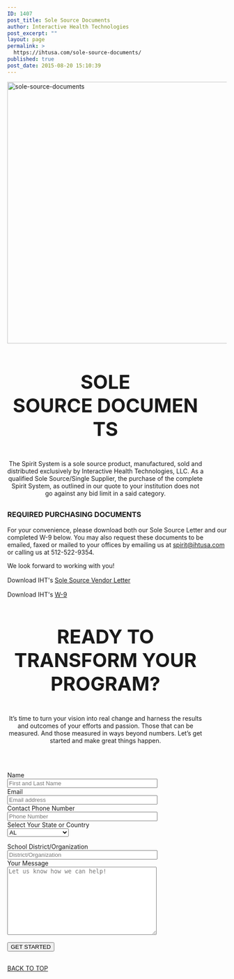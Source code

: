 ```yaml
---
ID: 1407
post_title: Sole Source Documents
author: Interactive Health Technologies
post_excerpt: ""
layout: page
permalink: >
  https://ihtusa.com/sole-source-documents/
published: true
post_date: 2015-08-20 15:10:39
---
```

<div id="pl-1407"  class="panel-layout" ><div id="pg-1407-0"  class="panel-grid panel-no-style" ><div id="pgc-1407-0-0"  class="panel-grid-cell"  data-weight="1" ><div id="panel-1407-0-0-0" class="so-panel widget widget_black-studio-tinymce widget_black_studio_tinymce panel-first-child panel-last-child" data-index="0" data-style="{&quot;background_display&quot;:&quot;tile&quot;,&quot;featured_widgets&quot;:&quot;&quot;,&quot;bigger_title&quot;:&quot;&quot;}" ><div class="textwidget"><p><img class="aligncenter size-full wp-image-1411" src="https://ihtusa.com/wp-content/uploads/2015/08/sole-source-documents.jpg" alt="sole-source-documents" width="1920" height="600" /></p></div></div></div></div><div id="pg-1407-1"  class="panel-grid panel-no-style"  data-style="{&quot;background_display&quot;:&quot;tile&quot;}" ><div id="pgc-1407-1-0"  class="panel-grid-cell panel-grid-cell-empty"  data-weight="0.049751243782" ></div><div id="pgc-1407-1-1"  class="panel-grid-cell panel-grid-cell-mobile-last"  data-weight="0.900497512436" ><div id="panel-1407-1-1-0" class="so-panel widget widget_black-studio-tinymce widget_black_studio_tinymce panel-first-child panel-last-child" data-index="1" data-style="{&quot;background_display&quot;:&quot;tile&quot;,&quot;featured_widgets&quot;:&quot;&quot;,&quot;bigger_title&quot;:true}" ><div class="widget-title--big panel-widget-style panel-widget-style-for-1407-1-1-0" ><div class="textwidget"><h3 style="font-size: 44px; text-align: center;">SOLE SOURCE DOCUMENTS</h3><p style="text-align: center;">The Spirit System is a sole source product, manufactured, sold and distributed exclusively by Interactive Health Technologies, LLC. As a qualified Sole Source/Single Supplier, the purchase of the complete Spirit System, as outlined in our quote to your institution does not go against any bid limit in a said category.</p></div></div></div></div><div id="pgc-1407-1-2"  class="panel-grid-cell panel-grid-cell-empty"  data-weight="0.049751243782" ></div></div><div id="pg-1407-2"  class="panel-grid panel-no-style"  data-style="{&quot;background_display&quot;:&quot;tile&quot;}" ><div id="pgc-1407-2-0"  class="panel-grid-cell"  data-weight="1" ><div id="panel-1407-2-0-0" class="so-panel widget widget_black-studio-tinymce widget_black_studio_tinymce panel-first-child panel-last-child" data-index="2" data-style="{&quot;background_image_attachment&quot;:false,&quot;background_display&quot;:&quot;tile&quot;,&quot;featured_widgets&quot;:&quot;&quot;,&quot;bigger_title&quot;:&quot;&quot;}" ><div class="textwidget"><h3>REQUIRED PURCHASING DOCUMENTS</h3><p>For your convenience, please download both our Sole Source Letter and our completed W-9 below. You may also request these documents to be emailed, faxed or mailed to your offices by emailing us at <a href="mailto:spirit@ihtusa.com">spirit@ihtusa.com</a> or calling us at 512-522-9354.</p><p>We look forward to working with you!</p><p><span style="line-height: 1.5;">Download IHT's </span><a style="line-height: 1.5;" href="https://db.tt/lGGJlZRhnA">Sole Source Vendor Letter</a></p><p>Download IHT's <a href="https://ihtusa.com/wp-content/uploads/2015/08/IHT-W9-2015.pdf">W-9</a></p></div></div></div></div><div id="pg-1407-3"  class="panel-grid panel-no-style"  data-style="{&quot;background_display&quot;:&quot;tile&quot;}" ><div id="pgc-1407-3-0"  class="panel-grid-cell panel-grid-cell-empty"  data-weight="0.049751243782" ></div><div id="pgc-1407-3-1"  class="panel-grid-cell panel-grid-cell-mobile-last"  data-weight="0.900497512436" ><div id="panel-1407-3-1-0" class="so-panel widget widget_black-studio-tinymce widget_black_studio_tinymce panel-first-child panel-last-child" data-index="3" data-style="{&quot;background_display&quot;:&quot;tile&quot;,&quot;featured_widgets&quot;:&quot;&quot;,&quot;bigger_title&quot;:true}" ><div class="widget-title--big panel-widget-style panel-widget-style-for-1407-3-1-0" ><div class="textwidget"><h3 style="text-align: center; font-size: 44px;">READY TO TRANSFORM YOUR PROGRAM?</h3><div class="lc"><p style="text-align: center;">It’s time to turn your vision into real change and harness the results and outcomes of your efforts and passion. Those that can be measured. And those measured in ways beyond numbers. Let’s get started and make great things happen.</p></div><div class="rc"> </div><div class="rc"> </div><p style="text-align: center;"><div role="form" class="wpcf7" id="wpcf7-f313-o1" lang="en-US" dir="ltr">
<div class="screen-reader-response"></div>
<form action="/wp-admin/post.php#wpcf7-f313-o1" method="post" class="wpcf7-form" novalidate="novalidate">
<div style="display: none;">
<input type="hidden" name="_wpcf7" value="313" />
<input type="hidden" name="_wpcf7_version" value="4.9" />
<input type="hidden" name="_wpcf7_locale" value="en_US" />
<input type="hidden" name="_wpcf7_unit_tag" value="wpcf7-f313-o1" />
<input type="hidden" name="_wpcf7_container_post" value="0" />
</div>
<div class="contact-form-small">
<div class="row">
<div class="col-xs-12  col-md-6">
Name<br />
      <span class="wpcf7-form-control-wrap your-name"><input type="text" name="your-name" value="" size="40" class="wpcf7-form-control wpcf7-text wpcf7-validates-as-required" aria-required="true" aria-invalid="false" placeholder="First and Last Name" /></span><br />
Email<br />
      <span class="wpcf7-form-control-wrap your-email"><input type="email" name="your-email" value="" size="40" class="wpcf7-form-control wpcf7-text wpcf7-email wpcf7-validates-as-required wpcf7-validates-as-email" aria-required="true" aria-invalid="false" placeholder="Email address" /></span><br />
Contact Phone Number<br />
<span class="wpcf7-form-control-wrap your-tel"><input type="tel" name="your-tel" value="" size="40" class="wpcf7-form-control wpcf7-text wpcf7-tel wpcf7-validates-as-required wpcf7-validates-as-tel" aria-required="true" aria-invalid="false" placeholder="Phone Number" /></span><br />
Select Your State or Country<br />
<span class="wpcf7-form-control-wrap state"><select name="state" class="wpcf7-form-control wpcf7-select wpcf7-validates-as-required" aria-required="true" aria-invalid="false"><option value="AL">AL</option><option value="AK">AK</option><option value="AZ">AZ</option><option value="AR">AR</option><option value="CA">CA</option><option value="CO">CO</option><option value="CT">CT</option><option value="DE">DE</option><option value="FL">FL</option><option value="GA">GA</option><option value="HI">HI</option><option value="ID">ID</option><option value="IL">IL</option><option value="IN">IN</option><option value="IA">IA</option><option value="KS">KS</option><option value="KY">KY</option><option value="LA">LA</option><option value="ME">ME</option><option value="MD">MD</option><option value="MA">MA</option><option value="MI">MI</option><option value="MN">MN</option><option value="MS">MS</option><option value="MO">MO</option><option value="MT">MT</option><option value="NE">NE</option><option value="NV">NV</option><option value="NH">NH</option><option value="NJ">NJ</option><option value="NM">NM</option><option value="NY">NY</option><option value="NC">NC</option><option value="ND">ND</option><option value="OH">OH</option><option value="OK">OK</option><option value="OR">OR</option><option value="PA">PA</option><option value="RI">RI</option><option value="SC">SC</option><option value="SD">SD</option><option value="TN">TN</option><option value="TX">TX</option><option value="UT">UT</option><option value="VT">VT</option><option value="VA">VA</option><option value="WA">WA</option><option value="Washington D.C.">Washington D.C.</option><option value="WV">WV</option><option value="WI">WI</option><option value="WY">WY</option><option value="CANADA">CANADA</option><option value="BERMUDA">BERMUDA</option><option value="AUSTRALIA">AUSTRALIA</option><option value="UNITED KINGDOM">UNITED KINGDOM</option><option value="SOUTH AFRICA">SOUTH AFRICA</option><option value="International - Other">International - Other</option></select></span></p></div>
<div class="col-xs-12  col-md-6">
School District/Organization<br />
        <span class="wpcf7-form-control-wrap your-subject"><input type="text" name="your-subject" value="" size="40" class="wpcf7-form-control wpcf7-text wpcf7-validates-as-required" aria-required="true" aria-invalid="false" placeholder="District/Organization" /></span><br />
Your Message<br />
        <span class="wpcf7-form-control-wrap your-message"><textarea name="your-message" cols="40" rows="10" class="wpcf7-form-control wpcf7-textarea wpcf7-validates-as-required" aria-required="true" aria-invalid="false" placeholder="Let us know how we can help!"></textarea></span>
    </div>
<div class="col-xs-12  col-md-12">
<input type='hidden' id="zc_gad" name="zc_gad" value=""/><br />
      <input type="submit" value="GET STARTED" class="wpcf7-form-control wpcf7-submit btn btn-primary pull-right" />
    </div>
</p></div>
</div>
<div class="wpcf7-response-output wpcf7-display-none"></div></form></div></p></div></div></div></div><div id="pgc-1407-3-2"  class="panel-grid-cell panel-grid-cell-empty"  data-weight="0.049751243782" ></div></div><div id="pg-1407-4"  class="panel-grid panel-no-style" ><div id="pgc-1407-4-0"  class="panel-grid-cell"  data-weight="1" ><div id="panel-1407-4-0-0" class="so-panel widget widget_pw_call_to_action widget-call-to-action panel-first-child panel-last-child" data-index="4" data-style="{&quot;background_display&quot;:&quot;tile&quot;,&quot;featured_widgets&quot;:&quot;&quot;,&quot;bigger_title&quot;:&quot;&quot;}" >				<div class="call-to-action">
					<div class="call-to-action__text">
											</div>
					<div class="call-to-action__button">
						<a href="#TOP">BACK TO TOP</a>					</div>
				</div>
			</div></div></div></div>

<style type="text/css" class="panels-style" data-panels-style-for-post="1407">@import url(https://ihtusa.com/wp-content/plugins/siteorigin-panels/css/front-flex.css); #pgc-1407-0-0 , #pgc-1407-2-0 , #pgc-1407-4-0 { width:100%;width:calc(100% - ( 0 * 30px ) ) } #pg-1407-0 , #pg-1407-1 , #pg-1407-2 , #pg-1407-3 , #pl-1407 .so-panel { margin-bottom:30px } #pgc-1407-1-0 , #pgc-1407-1-2 , #pgc-1407-3-0 , #pgc-1407-3-2 { width:4.9751%;width:calc(4.9751% - ( 0.950248756218 * 30px ) ) } #pgc-1407-1-1 , #pgc-1407-3-1 { width:90.0498%;width:calc(90.0498% - ( 0.099502487564 * 30px ) ) } #pl-1407 .so-panel:last-child { margin-bottom:0px } @media (max-width:780px){ #pg-1407-0.panel-no-style, #pg-1407-0.panel-has-style > .panel-row-style , #pg-1407-1.panel-no-style, #pg-1407-1.panel-has-style > .panel-row-style , #pg-1407-2.panel-no-style, #pg-1407-2.panel-has-style > .panel-row-style , #pg-1407-3.panel-no-style, #pg-1407-3.panel-has-style > .panel-row-style , #pg-1407-4.panel-no-style, #pg-1407-4.panel-has-style > .panel-row-style { -webkit-flex-direction:column;-ms-flex-direction:column;flex-direction:column } #pg-1407-0 .panel-grid-cell , #pg-1407-1 .panel-grid-cell , #pg-1407-2 .panel-grid-cell , #pg-1407-3 .panel-grid-cell , #pg-1407-4 .panel-grid-cell { margin-right:0 } #pg-1407-0 .panel-grid-cell , #pg-1407-1 .panel-grid-cell , #pg-1407-2 .panel-grid-cell , #pg-1407-3 .panel-grid-cell , #pg-1407-4 .panel-grid-cell { width:100% } #pgc-1407-1-0 , #pgc-1407-1-1 , #pgc-1407-3-0 , #pgc-1407-3-1 { margin-bottom:30px } #pl-1407 .panel-grid-cell { padding:0 } #pl-1407 .panel-grid .panel-grid-cell-empty { display:none } #pl-1407 .panel-grid .panel-grid-cell-mobile-last { margin-bottom:0px }  } </style>